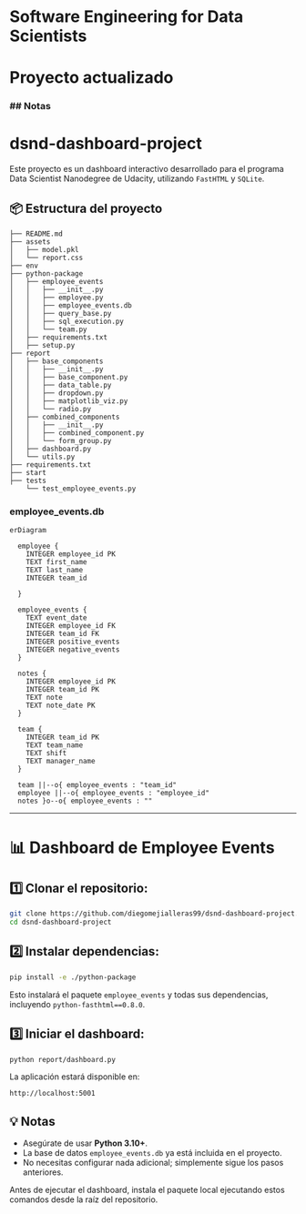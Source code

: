 
# Software Engineering for Data Scientists 
# Proyecto actualizado

### ## Notas 
# dsnd-dashboard-project

Este proyecto es un dashboard interactivo desarrollado para el programa Data Scientist Nanodegree de Udacity, utilizando `FastHTML` y `SQLite`.

## 📦 Estructura del proyecto
```
├── README.md
├── assets
│   ├── model.pkl
│   └── report.css
├── env
├── python-package
│   ├── employee_events
│   │   ├── __init__.py
│   │   ├── employee.py
│   │   ├── employee_events.db
│   │   ├── query_base.py
│   │   ├── sql_execution.py
│   │   └── team.py
│   ├── requirements.txt
│   ├── setup.py
├── report
│   ├── base_components
│   │   ├── __init__.py
│   │   ├── base_component.py
│   │   ├── data_table.py
│   │   ├── dropdown.py
│   │   ├── matplotlib_viz.py
│   │   └── radio.py
│   ├── combined_components
│   │   ├── __init__.py
│   │   ├── combined_component.py
│   │   └── form_group.py
│   ├── dashboard.py
│   └── utils.py
├── requirements.txt
├── start
├── tests
    └── test_employee_events.py
```

### employee_events.db

```mermaid
erDiagram

  employee {
    INTEGER employee_id PK
    TEXT first_name
    TEXT last_name
    INTEGER team_id
    
  }

  employee_events {
    TEXT event_date
    INTEGER employee_id FK
    INTEGER team_id FK
    INTEGER positive_events
    INTEGER negative_events
  }

  notes {
    INTEGER employee_id PK
    INTEGER team_id PK
    TEXT note
    TEXT note_date PK
  }

  team {
    INTEGER team_id PK
    TEXT team_name
    TEXT shift
    TEXT manager_name
  }

  team ||--o{ employee_events : "team_id"
  employee ||--o{ employee_events : "employee_id"
  notes }o--o{ employee_events : ""
```


---


# 📊 Dashboard de Employee Events

## 1️⃣ Clonar el repositorio:
```bash
git clone https://github.com/diegomejialleras99/dsnd-dashboard-project.git
cd dsnd-dashboard-project
```

## 2️⃣ Instalar dependencias:
```bash
pip install -e ./python-package
```
Esto instalará el paquete `employee_events` y todas sus dependencias, incluyendo `python-fasthtml==0.8.0`.

## 3️⃣ Iniciar el dashboard:
```bash
python report/dashboard.py
```

La aplicación estará disponible en:

```
http://localhost:5001
```

## 💡 Notas
- Asegúrate de usar **Python 3.10+**.
- La base de datos `employee_events.db` ya está incluida en el proyecto.
- No necesitas configurar nada adicional; simplemente sigue los pasos anteriores.

Antes de ejecutar el dashboard, instala el paquete local ejecutando estos comandos desde la raíz del repositorio.
